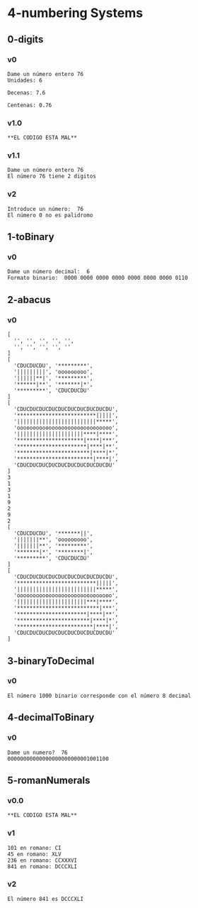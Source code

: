 # 4-numbering Systems

## 0-digits

### v0
~~~
Dame un número entero 76
Unidades: 6

Decenas: 7.6

Centenas: 0.76
~~~

### v1.0
~~~
**EL CODIGO ESTA MAL**
~~~

### v1.1
~~~
Dame un número entero 76
El número 76 tiene 2 digitos
~~~
### v2
~~~
Introduce un número:  76
El número 0 no es palidromo
~~~

## 1-toBinary

### v0
~~~
Dame un número decimal:  6
Formato binario:  0000 0000 0000 0000 0000 0000 0000 0110
~~~

## 2-abacus

### v0
~~~
[
  '', '', '', '', '',
  '', '', '', '', '' 
]
[
  'CDUCDUCDU', '*********',
  '|||||||||', 'ooooooooo',
  '||||||**|', '*********',
  '******|**', '*******|*',
  '*********', 'CDUCDUCDU' 
]
[
  'CDUCDUCDUCDUCDUCDUCDUCDUCDUCDU',
  '*************************|||||',
  '|||||||||||||||||||||||||*****',
  'oooooooooooooooooooooooooooooo',
  '|||||||||||||||||||||****|****',
  '*********************|****|***',
  '**********************|****|**',
  '***********************|****|*',
  '************************|****|',
  'CDUCDUCDUCDUCDUCDUCDUCDUCDUCDU'
]
3
1
3
1
9
2
9
2
[
  'CDUCDUCDU', '*******||',
  '|||||||**', 'ooooooooo',
  '|||||||**', '*********',
  '*******|*', '********|',
  '*********', 'CDUCDUCDU'
]
[
  'CDUCDUCDUCDUCDUCDUCDUCDUCDUCDU',
  '*************************|||||',
  '|||||||||||||||||||||||||*****',
  'oooooooooooooooooooooooooooooo',
  '||||||||||||||||||||||***|****',
  '**************************|***',
  '**********************|****|**',
  '***********************|****|*',
  '************************|****|',
  'CDUCDUCDUCDUCDUCDUCDUCDUCDUCDU'
]
~~~

## 3-binaryToDecimal

### v0
~~~
El número 1000 binario corresponde con el número 8 decimal
~~~

## 4-decimalToBinary

### v0
~~~
Dame un numero?  76
00000000000000000000000001001100
~~~

## 5-romanNumerals

### v0.0
~~~
**EL CODIGO ESTA MAL**
~~~
### v1
~~~
101 en romano: CI
45 en romano: XLV
236 en romano: CCXXXVI
841 en romano: DCCCXLI
~~~
### v2
~~~
El número 841 es DCCCXLI
~~~

